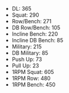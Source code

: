 * DL: 365
*  Squat: 290
*  Row/Bench: 271
*  DB Row/Bench: 105
*  Incline Bench: 220
*  Incline DB Bench: 85
*  Military: 215
*  DB Military: 85
*  Push Up: 73
*  Pull Up: 23
*  1RPM Squat: 605
*  1RPM Row: 480
*  1RPM Bench: 450
